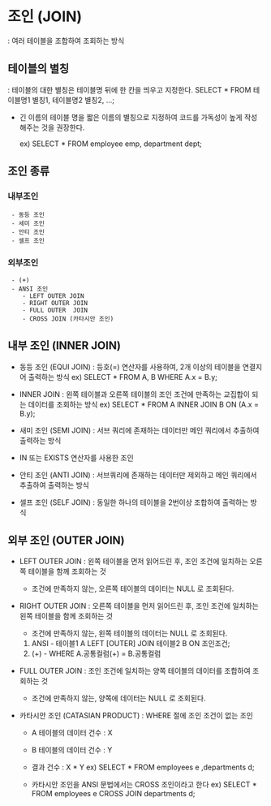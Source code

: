 # 조인 (JOIN)
: 여러 테이블을 조합하여 조회하는 방식

## 테이블의 별칭
 : 테이블의 대한 별칭은 테이블명 뒤에 한 칸을 띄우고 지정한다.
   SELECT * 
   FROM 테이블명1 별칭1, 테이블명2 별칭2, ...;
   * 긴 이름의 테이블 명을 짧은 이름의 별칭으로 지정하여
     코드를 가독성이 높게 작성해주는 것을 권장한다.

     ex)
     SELECT *
     FROM employee emp, department dept;

## 조인 종류
  ### 내부조인
     - 동등 조인
     - 세미 조인
     - 안티 조인
     - 셀프 조인

  ### 외부조인
     - (+)
     - ANSI 조인
        - LEFT OUTER JOIN
        - RIGHT OUTER JOIN
        - FULL OUTER  JOIN
        - CROSS JOIN (카타시안 조인)

## 내부 조인 (INNER JOIN)
 - 동등 조인 (EQUI JOIN)
 : 등호(=) 연산자를 사용하여, 2개 이상의 테이블을 연결지어 출력하는 방식
   ex)
   SELECT *
   FROM A, B
   WHERE A.x = B.y;

 - INNER JOIN
 : 왼쪽 테이블과 오른쪽 테이블의 조인 조건에 만족하는
   교집합이 되는 데이터를 조회하는 방식
   ex)
   SELECT *
   FROM A INNER JOIN B
          ON (A.x = B.y);

 - 새미 조인 (SEMI JOIN)
  : 서브 쿼리에 존재하는 데이터만 메인 쿼리에서 추출하여 출력하는 방식
  * IN 또는 EXISTS 연산자를 사용한 조인

 - 안티 조인 (ANTI JOIN)
  : 서브쿼리에 존재하는 데이터만 제외하고 메인 쿼리에서 추출하여 출력하는 방식

 - 셀프 조인 (SELF JOIN)
  : 동일한 하나의 테이블을 2번이상 조합하여 출력하는 방식



## 외부 조인 (OUTER JOIN)
 - LEFT OUTER JOIN
   : 왼쪽 테이블을 먼저 읽어드린 후,
     조인 조건에 일치하는 오른쪽 테이블을 함께 조회하는 것
     * 조건에 만족하지 않는, 오른쪽 테이블의 데이터는 NULL 로 조회된다.

 - RIGHT OUTER JOIN
   : 오른쪽 테이블을 먼저 읽어드린 후,
     조인 조건에 일치하는 왼쪽 테이블을 함께 조회하는 것
     * 조건에 만족하지 않는, 왼쪽 테이블의 데이터는 NULL 로 조회된다.

   1) ANSI      - 테이블1 A LEFT [OUTER] JOIN 테이블2 B ON 조인조건;
   2) (+)       - WHERE A.공통컬럼(+) = B.공통컬럼

 - FULL OUTER JOIN
   : 조인 조건에 일치하는 양쪽 테이블의 데이터를 조합하여 조회하는 것
     * 조건에 만족하지 않는, 양쪽에 데이터는 NULL 로 조회된다. 

     

- 카타시안 조인 (CATASIAN PRODUCT)
 : WHERE 절에 조인 조건이 없는 조인
   * A 테이블의 데이터 건수 : X
   * B 테이블의 데이터 건수 : Y
   * 결과 건수 : X * Y
  ex) SELECT *
      FROM employees e
          ,departments d;

   * 카타시안 조인을 ANSI 문법에서는 CROSS 조인이라고 한다
  ex) SELECT *
      FROM employees e
           CROSS JOIN departments d;

